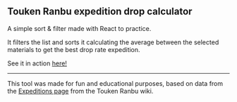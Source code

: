 ## Touken Ranbu expedition drop calculator

A simple sort & filter made with React to practice.

It filters the list and sorts it calculating the average between the selected materials to get the best drop rate expedition. 

See it in action [here!](https://acapponi.github.io/tourabu-expedition-calculator/)

***
This tool was made for fun and educational purposes, based on data from the [Expeditions page](https://touken-ranbu.fandom.com/wiki/Expeditions) from the Touken Ranbu wiki. 
